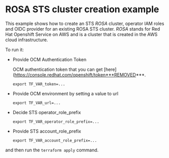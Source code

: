 # ROSA STS cluster creation example

This example shows how to create an STS _ROSA_ cluster, operator IAM roles and OIDC provider for an existing ROSA STS cluster.
_ROSA_ stands for Red Hat Openshift Service on AWS
and is a cluster that is created in the AWS cloud infrastructure.

To run it:

* Provide OCM Authentication Token 

  OCM authentication token that you can get [here](https://console.redhat.com/openshift/token***REMOVED***.
    ```
    export TF_VAR_token=...
    ```

* Provide OCM environment by setting a value to url    
    ```
    export TF_VAR_url=...
    ```

* Decide STS operator_role_prefix    
    ```
    export TF_VAR_operator_role_prefix=...
    ```

* Provide STS account_role_prefix
    ```
    export TF_VAR_account_role_prefix=...
    ```
and then run the `terraform apply` command.

